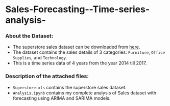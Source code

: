 # Sales-Forecasting--Time-series-analysis-

### About the Dataset:
* The superstore sales dataset can be downloaded from [here](https://community.tableau.com/docs/DOC-1236).
* The dataset contains the sales details of 3 categories: `Furniture`, `Office Supplies`, and `Technology`.
* This is a time series data of 4 years from the year 2014 till 2017.

### Description of the attached files:
* `Superstore.xls` contains the superstore sales dataset.
* `Analysis.ipynb` contains my complete analysis of Sales dataset with forecasting using ARIMA and SARIMA models.
